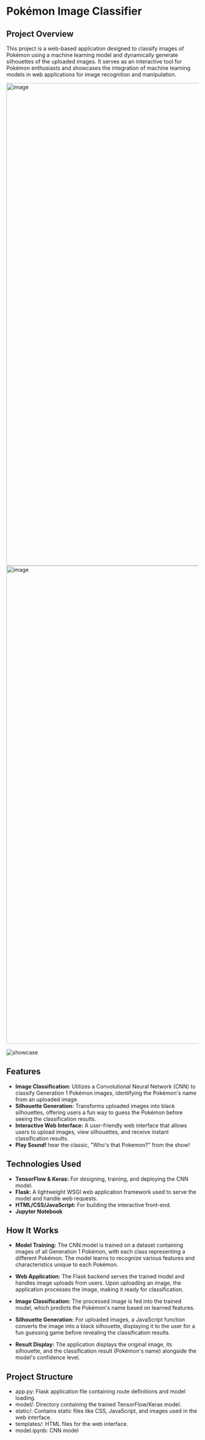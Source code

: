 # Pokémon Image Classifier



## Project Overview
This project is a web-based application designed to classify images of Pokémon using a machine learning model and dynamically generate silhouettes of the uploaded images. It serves as an interactive tool for Pokémon enthusiasts and showcases the integration of machine learning models in web applications for image recognition and manipulation.

<img width="1263" alt="image" src="https://github.com/NiharikaAdari/Whos-that-Pokemon/assets/130190699/b81719c4-641c-4268-8cb2-4587981e2e83">
<img width="1251" alt="image" src="https://github.com/NiharikaAdari/Whos-that-Pokemon/assets/130190699/05f0e712-2143-4051-a95d-a58d3b55ecb9">





![showcase](https://github.com/NiharikaAdari/Whos-that-Pokemon/assets/130190699/a75f3353-1551-49c1-9da6-3f7fb9d851db)

## Features
- **Image Classification:** Utilizes a Convolutional Neural Network (CNN) to classify Generation 1 Pokémon images, identifying the Pokémon's name from an uploaded image.
- **Silhouette Generation:** Transforms uploaded images into black silhouettes, offering users a fun way to guess the Pokémon before seeing the classification results.
- **Interactive Web Interface:** A user-friendly web interface that allows users to upload images, view silhouettes, and receive instant classification results.
- **Play Sound!** hear the classic, "Who's that Pokemon?" from the show!
  
## Technologies Used
- **TensorFlow & Keras:** For designing, training, and deploying the CNN model.
- **Flask:** A lightweight WSGI web application framework used to serve the model and handle web requests.
- **HTML/CSS/JavaScript:** For building the interactive front-end.
- **Jupyter Notebook**
  
## How It Works
- **Model Training:** The CNN model is trained on a dataset containing images of all Generation 1 Pokémon, with each class representing a different Pokémon. The model learns to recognize various features and characteristics unique to each Pokémon.

- **Web Application:** The Flask backend serves the trained model and handles image uploads from users. Upon uploading an image, the application processes the image, making it ready for classification.

- **Image Classification:** The processed image is fed into the trained model, which predicts the Pokémon's name based on learned features.

- **Silhouette Generation:** For uploaded images, a JavaScript function converts the image into a black silhouette, displaying it to the user for a fun guessing game before revealing the classification results.

- **Result Display:** The application displays the original image, its silhouette, and the classification result (Pokémon's name) alongside the model's confidence level.

## Project Structure
- app.py: Flask application file containing route definitions and model loading.
- model/: Directory containing the trained TensorFlow/Keras model.
- static/: Contains static files like CSS, JavaScript, and images used in the web interface.
- templates/: HTML files for the web interface.
- model.ipynb: CNN model 
